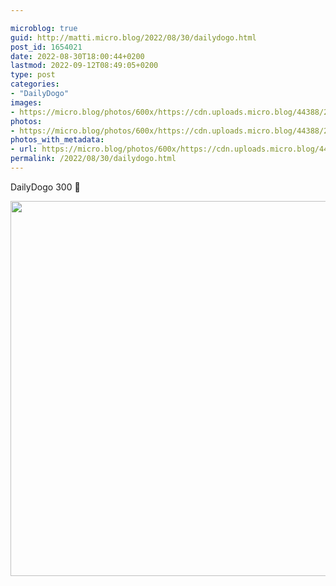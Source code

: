 ```yaml
---

microblog: true
guid: http://matti.micro.blog/2022/08/30/dailydogo.html
post_id: 1654021
date: 2022-08-30T18:00:44+0200
lastmod: 2022-09-12T08:49:05+0200
type: post
categories:
- "DailyDogo"
images:
- https://micro.blog/photos/600x/https://cdn.uploads.micro.blog/44388/2022/cb32dbf3c0.jpg
photos:
- https://micro.blog/photos/600x/https://cdn.uploads.micro.blog/44388/2022/cb32dbf3c0.jpg
photos_with_metadata:
- url: https://micro.blog/photos/600x/https://cdn.uploads.micro.blog/44388/2022/cb32dbf3c0.jpg
permalink: /2022/08/30/dailydogo.html
---
```

DailyDogo 300 🐶

<img src="https://micro.blog/photos/600x/https://blog.martin-haehnel.de/uploads/2022/cb32dbf3c0.jpg" width="600" height="600" alt="" />
